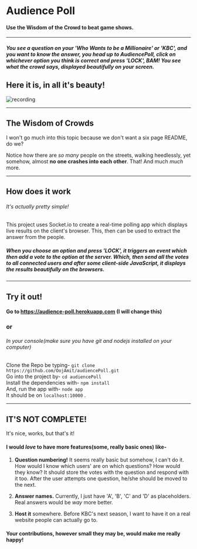 # Audience Poll
#### Use the Wisdom of the Crowd to beat game shows.

---

##### You see a question on your 'Who Wants to be a Millionaire' or 'KBC', and you want to know the answer, you head up to AudiencePoll, click on whichever option you think is correct and press 'LOCK', **BAM!** You see what the crowd says, displayed *beautifully* on your screen.

## Here it is, in all it's beauty!
![recording](https://user-images.githubusercontent.com/26735045/33513641-dd905f78-d76c-11e7-97c8-77fdcc8e170f.gif)

---

## The Wisdom of Crowds
I won't go much into this topic because we don't want a six page README, do we?

Notice how there are *so many* people on the streets, walking heedlessly, yet somehow, almost **no one crashes into each other**. That! And much *much* more.

---

## How does it work
###### It's actually pretty simple!

This project uses Socket.io to create a real-time polling app which displays live results on the client's browser. This, then can be used to extract the answer from the people.

##### When you choose an option and press 'LOCK', it triggers an event which then add a vote to the option at the server. Which, then send all the votes to all connected users and after some client-side JavaScript, it displays the results *beautifully* on the browsers.

---

## Try it out!
#### Go to https://audience-poll.herokuapp.com (I will change this)
### **or**
###### In your console(make sure you have git and nodejs installed on your computer)

Clone the Repo be typing- `git clone https://github.com/OojAmit/audiencePoll.git`  
Go into the project by- `cd audiencePoll`  
Install the dependencies with- `npm install`  
And, run the app with- `node app`  
It should be on `localhost:10000` .

---

## IT'S NOT COMPLETE!
It's nice, works, but that's it!

#### I would *love* to have more features(some, really basic ones) like-

1. **Question numbering!** It seems really basic but somehow, I can't do it. How would I know which users' are on which questions? How would they know? It should store the votes with the question and respond with it too. After the user attempts one question, he/she should be moved to the next.

2. **Answer names.** Currently, I just have 'A', 'B', 'C' and 'D' as placeholders. Real answers would be *way* more better.

3. **Host it** somewhere. Before KBC's next season, I want to have it on a real website people can actually go to.

#### Your contributions, however small they may be, would make me **really happy!**
